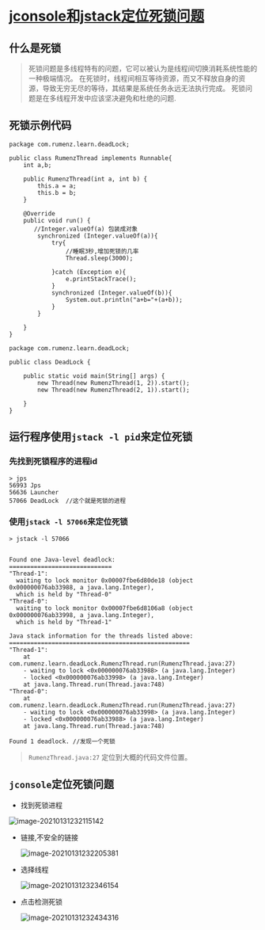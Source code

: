 # [jconsole和jstack定位死锁问题](https://segmentfault.com/a/1190000039138241)



## 什么是死锁

> 死锁问题是多线程特有的问题，它可以被认为是线程间切换消耗系统性能的一种极端情况。 在死锁时，线程间相互等待资源，而又不释放自身的资源，导致无穷无尽的等待，其结果是系统任务永远无法执行完成。 死锁问题是在多线程开发中应该坚决避免和杜绝的问题.

## 死锁示例代码

```
package com.rumenz.learn.deadLock;

public class RumenzThread implements Runnable{
    int a,b;

    public RumenzThread(int a, int b) {
        this.a = a;
        this.b = b;
    }

    @Override
    public void run() {
       //Integer.valueOf(a) 包装成对象
        synchronized (Integer.valueOf(a)){
            try{
                //睡眠3秒,增加死锁的几率
                Thread.sleep(3000);

            }catch (Exception e){
                e.printStackTrace();
            }
            synchronized (Integer.valueOf(b)){
                System.out.println("a+b="+(a+b));
            }
        }

    }
}

package com.rumenz.learn.deadLock;

public class DeadLock {

    public static void main(String[] args) {
        new Thread(new RumenzThread(1, 2)).start();
        new Thread(new RumenzThread(2, 1)).start();

    }
}
```

## 运行程序使用`jstack -l pid`来定位死锁

### 先找到死锁程序的进程id

```
> jps
56993 Jps
56636 Launcher
57066 DeadLock  //这个就是死锁的进程
```

### 使用`jstack -l 57066`来定位死锁

```
> jstack -l 57066


Found one Java-level deadlock:
=============================
"Thread-1":
  waiting to lock monitor 0x00007fbe6d80de18 (object 0x000000076ab33988, a java.lang.Integer),
  which is held by "Thread-0"
"Thread-0":
  waiting to lock monitor 0x00007fbe6d8106a8 (object 0x000000076ab33998, a java.lang.Integer),
  which is held by "Thread-1"

Java stack information for the threads listed above:
===================================================
"Thread-1":
    at com.rumenz.learn.deadLock.RumenzThread.run(RumenzThread.java:27)
    - waiting to lock <0x000000076ab33988> (a java.lang.Integer)
    - locked <0x000000076ab33998> (a java.lang.Integer)
    at java.lang.Thread.run(Thread.java:748)
"Thread-0":
    at com.rumenz.learn.deadLock.RumenzThread.run(RumenzThread.java:27)
    - waiting to lock <0x000000076ab33998> (a java.lang.Integer)
    - locked <0x000000076ab33988> (a java.lang.Integer)
    at java.lang.Thread.run(Thread.java:748)

Found 1 deadlock. //发现一个死锁
```

> `RumenzThread.java:27` 定位到大概的代码文件位置。

## `jconsole`定位死锁问题

- 找到死锁进程

![image-20210131232115142](https://segmentfault.com/img/remote/1460000039138243)

- 链接,不安全的链接

  ![image-20210131232205381](https://segmentfault.com/img/remote/1460000039138246)

- 选择线程

  ![image-20210131232346154](https://segmentfault.com/img/remote/1460000039138245)

- 点击检测死锁

  ![image-20210131232434316](https://segmentfault.com/img/remote/1460000039138244)